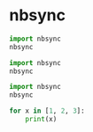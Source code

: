 # nbsync

```python exec="1" source="material-block" result="1"
import nbsync
nbsync
```

```python exec="1" source="material-block" result="1"
import nbsync
nbsync
```

```python exec="1"  result="1"
import nbsync
nbsync
```

```python exec="1" source="material-block"
for x in [1, 2, 3]:
    print(x)
```
